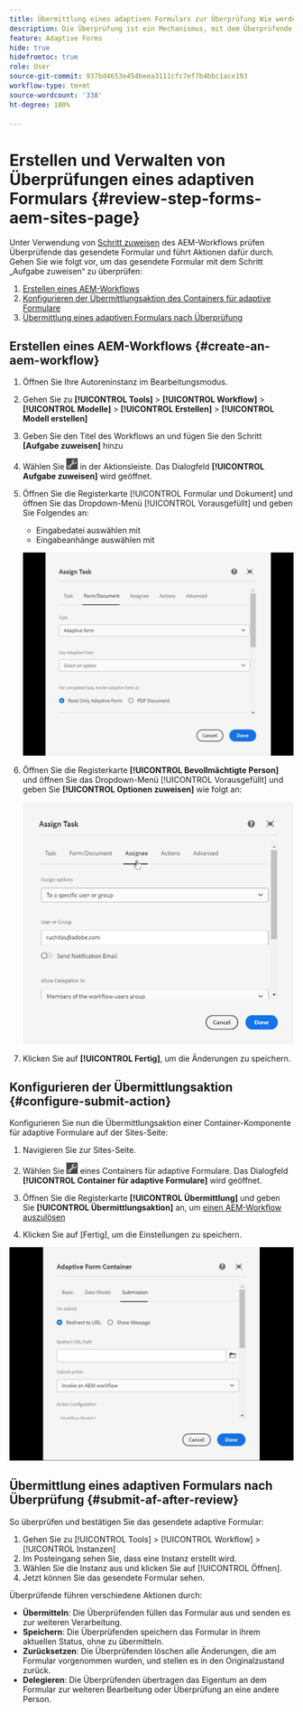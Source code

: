 ```yaml
---
title: Übermittlung eines adaptiven Formulars zur Überprüfung Wie werden Überprüfungen für ein adaptives AEM-Formular verwaltet?
description: Die Überprüfung ist ein Mechanismus, mit dem Überprüfende mithilfe des Schritts „Aufgabe zuweisen“ verschiedene Aufgaben für adaptive Formulare durchführen können.
feature: Adaptive Forms
hide: true
hidefromtoc: true
role: User
source-git-commit: 937bd4653e454beea3111cfc7ef7b4bbc1ace193
workflow-type: tm+mt
source-wordcount: '338'
ht-degree: 100%

---
```



# Erstellen und Verwalten von Überprüfungen eines adaptiven Formulars {#review-step-forms-aem-sites-page}

Unter Verwendung von [Schritt zuweisen](https://experienceleague.adobe.com/docs/experience-manager-cloud-service/content/forms/create-form-centric-workflows/aem-forms-workflow-step-reference.html?lang=de#assign-task-step) des AEM-Workflows prüfen Überprüfende das gesendete Formular und führt Aktionen dafür durch. Gehen Sie wie folgt vor, um das gesendete Formular mit dem Schritt „Aufgabe zuweisen“ zu überprüfen:

1. [Erstellen eines AEM-Workflows](#create-an-aem-workflow)
1. [Konfigurieren der Übermittlungsaktion des Containers für adaptive Formulare](#configure-submit-action)
1. [Übermittlung eines adaptiven Formulars nach Überprüfung](#submit-af-after-review)

## Erstellen eines AEM-Workflows {#create-an-aem-workflow}

1. Öffnen Sie Ihre Autoreninstanz im Bearbeitungsmodus.
1. Gehen Sie zu **[!UICONTROL Tools]** > **[!UICONTROL Workflow]** > **[!UICONTROL Modelle]** > **[!UICONTROL Erstellen]** > **[!UICONTROL Modell erstellen]**
1. Geben Sie den Titel des Workflows an und fügen Sie den Schritt **[Aufgabe zuweisen]** hinzu
1. Wählen Sie ![settings_icon](assets/settings_icon.png) in der Aktionsleiste. Das Dialogfeld **[!UICONTROL Aufgabe zuweisen]** wird geöffnet.
1. Öffnen Sie die Registerkarte [!UICONTROL Formular und Dokument] und öffnen Sie das Dropdown-Menü [!UICONTROL Vorausgefüllt] und geben Sie Folgendes an:

   * Eingabedatei auswählen mit
   * Eingabeanhänge auswählen mit

   ![Schritt überprüfen](/help/forms/assets/assigntask-review1.gif)

1. Öffnen Sie die Registerkarte **[!UICONTROL Bevollmächtigte Person]** und öffnen Sie das Dropdown-Menü [!UICONTROL Vorausgefüllt] und geben Sie **[!UICONTROL Optionen zuweisen]** wie folgt an:

   ![Schritt überprüfen](/help/forms/assets/review-assignstep.png)

1. Klicken Sie auf **[!UICONTROL Fertig]**, um die Änderungen zu speichern.

## Konfigurieren der Übermittlungsaktion {#configure-submit-action}

Konfigurieren Sie nun die Übermittlungsaktion einer Container-Komponente für adaptive Formulare auf der Sites-Seite:

1. Navigieren Sie zur Sites-Seite.
1. Wählen Sie ![settings_icon](assets/settings_icon.png) eines Containers für adaptive Formulare. Das Dialogfeld **[!UICONTROL Container für adaptive Formulare]** wird geöffnet.
1. Öffnen Sie die Registerkarte **[!UICONTROL Übermittlung]** und geben Sie **[!UICONTROL Übermittlungsaktion]** an, um [einen AEM-Workflow auszulösen](https://experienceleague.adobe.com/docs/experience-manager-cloud-service/content/forms/adaptive-forms-authoring/authoring-adaptive-forms-foundation-components/configure-submit-actions-and-metadata-submission/configuring-submit-actions.html?lang=de#invoke-an-aem-workflow)

1. Klicken Sie auf [Fertig], um die Einstellungen zu speichern.

![submissiontab-reviewstep](/help/forms/assets/submissiontab-reviewstep.gif)

## Übermittlung eines adaptiven Formulars nach Überprüfung {#submit-af-after-review}

So überprüfen und bestätigen Sie das gesendete adaptive Formular:

1. Gehen Sie zu [!UICONTROL Tools] > [!UICONTROL Workflow] > [!UICONTROL Instanzen]
1. Im Posteingang sehen Sie, dass eine Instanz erstellt wird.
1. Wählen Sie die Instanz aus und klicken Sie auf [!UICONTROL Öffnen].
1. Jetzt können Sie das gesendete Formular sehen.

Überprüfende führen verschiedene Aktionen durch:

* **Übermitteln**: Die Überprüfenden füllen das Formular aus und senden es zur weiteren Verarbeitung.
* **Speichern**: Die Überprüfenden speichern das Formular in ihrem aktuellen Status, ohne zu übermitteln.
* **Zurücksetzen**: Die Überprüfenden löschen alle Änderungen, die am Formular vorgenommen wurden, und stellen es in den Originalzustand zurück.
* **Delegieren**: Die Überprüfenden übertragen das Eigentum an dem Formular zur weiteren Bearbeitung oder Überprüfung an eine andere Person.
